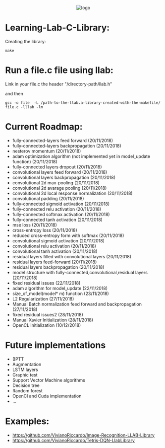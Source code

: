 <p align="center">
  <img src="https://i.ibb.co/bvbW4YL/photo2.jpg" alt="logo">
</p>

# Learning-Lab-C-Library:

Creating the library:

```
make
```

# Run a file.c file using llab:

Link in your file.c the header "/directory-path/llab.h"

and then

```
gcc -o file  -L /path-to-the-llab.a-library-created-with-the-makefile/ file.c -lllab -lm
```

# Current Roadmap:

- fully-connected-layers feed forward (20/11/2018)
- fully-connected-layers backpropagation (20/11/2018)
- nesterov momentum (20/11/2018)
- adam optimization algorithm (not implemented yet in model_update function) (20/11/2018)
- fully-connected layers dropout (20/11/2018)
- convolutional layers feed forward (20/11/2018)
- convolutional layers backpropagation (20/11/2018)
- convolutional 2d max-pooling (20/11/2018)
- convolutional 2d avarage pooling (20/11/2018)
- convolutional 2d local response normalization (20/11/2018)
- convolutional padding (20/11/2018)
- fully-connected sigmoid activation (20/11/2018)
- fully-connected relu activation (20/11/2018)
- fully-connected softmax activation (20/11/2018)
- fully-connected tanh activation (20/11/2018)
- mse loss (20/11/2018)
- cross-entropy loss (20/11/2018)
- reduced cross-entropy form with softmax (20/11/2018)
- convolutional sigmoid activation (20/11/2018)
- convolutional relu activation (20/11/2018)
- convolutional tanh activation (20/11/2018)
- residual layers filled with convolutional layers (20/11/2018)
- residual layers feed-forward (20/11/2018)
- residual layers backpropagation (20/11/2018)
- model structure with fully-connected,convolutional,residual layers (20/11/2018)
- fixed residual issues (22/11/2018)
- adam algorithm for model_update (22/11/2018)
- size_of_model(model* m) function (23/11/2018)
- L2 Regularization (27/11/2018)
- Manual Batch normalization feed forward and backpropagation (27/11/2018)
- fixed residual issues2 (28/11/2018)
- Manual Xavier Initialization (28/11/2018)
- OpenCL initialization (10/12/2018)

# Future implementations
- BPTT
- Augmentation
- LSTM layers
- Graphic test
- Support Vector Machine algorithms
- Decision tree
- Random forest
- OpenCl and Cuda implementation
- ...

# Examples:

- https://github.com/VivianoRiccardo/Image-Recognition-LLAB-Library
- https://github.com/VivianoRiccardo/Tetris-DQN-LlabLibrary
